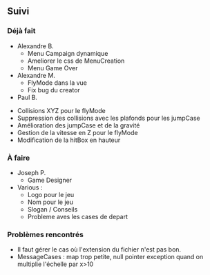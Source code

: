 ## Suivi
### Déjà fait
  - Alexandre B.
    * Menu Campaign dynamique
    * Ameliorer le css de MenuCreation
    * Menu Game Over
  - Alexandre M.
    * FlyMode dans la vue
    * Fix bug du creator
  - Paul B.
   * Collisions XYZ pour le flyMode
   * Suppression des collisions avec les plafonds pour les jumpCase
   * Amélioration des jumpCase et de la gravité
   * Gestion de la vitesse en Z pour le flyMode
   * Modification de la hitBox en hauteur

### À faire
 - Joseph P.
   * Game Designer
 - Various :
   * Logo pour le jeu
   * Nom pour le jeu
   * Slogan / Conseils
   * Probleme aves les cases de depart

### Problèmes rencontrés
 * Il faut gérer le cas où l'extension du fichier n'est pas bon.
 * MessageCases : map trop petite, null pointer exception quand on multiplie l'échelle par x>10

